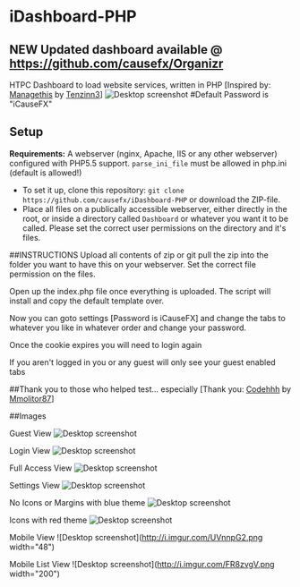 # iDashboard-PHP
## NEW Updated dashboard available @ https://github.com/causefx/Organizr

HTPC Dashboard to load website services, written in PHP [Inspired by: [Managethis](https://github.com/Tenzinn3/Managethis) by [Tenzinn3](https://github.com/Tenzinn3)]
![Desktop screenshot](https://fat.gfycat.com/PitifulGreenArieltoucan.gif)
#Default Password is "iCauseFX"

## Setup
**Requirements:** A webserver (nginx, Apache, IIS or any other webserver) configured with PHP5.5 support.
`` parse_ini_file `` must be allowed in php.ini (default is allowed!)
- To set it up, clone this repository:
`` git clone https://github.com/causefx/iDashboard-PHP `` or download the ZIP-file.
- Place all files on a publically accessible webserver, either directly in the root, or inside a directory called ``Dashboard`` or whatever you want it to be called.  Please set the correct user permissions on the directory and it's files.

##INSTRUCTIONS
Upload all contents of zip or git pull the zip into the folder you want to have this on your webserver.  Set the correct file permission on the files.

Open up the index.php file once everything is uploaded.  The script will install and copy the default template over.

Now you can goto settings [Password is iCauseFX] and change the tabs to whatever you like in whatever order and change your password.

Once the cookie expires you will need to login again

If you aren't logged in you or any guest will only see your guest enabled tabs

##Thank you to those who helped test... especially
[Thank you: [Codehhh](https://github.com/Codehhh) by [Mmolitor87](https://github.com/mmolitor87)]

##Images

Guest View
![Desktop screenshot](http://i.imgur.com/KwEO6rp.png)

Login View
![Desktop screenshot](http://i.imgur.com/n6rZ4qx.png)

Full Access View
![Desktop screenshot](http://i.imgur.com/NzcLlbF.png)

Settings View
![Desktop screenshot](http://i.imgur.com/yG2b6IB.png)

No Icons or Margins with blue theme
![Desktop screenshot](http://i.imgur.com/5AFu45X.png)

Icons with red theme
![Desktop screenshot](http://i.imgur.com/UMO6KgP.png)

Mobile View
![Desktop screenshot](http://i.imgur.com/UVnnpG2.png width="48")

Mobile List View
![Desktop screenshot](http://i.imgur.com/FR8zvgV.png width="200")
